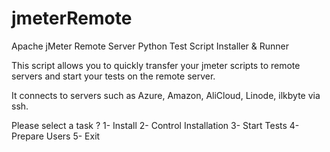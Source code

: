 # jmeterRemote
Apache jMeter Remote Server Python Test Script Installer &amp; Runner

This script allows you to quickly transfer your jmeter scripts to remote servers and start your tests on the remote server.

It connects to servers such as Azure, Amazon, AliCloud, Linode, ilkbyte via ssh.

Please select a task ?
1- Install
2- Control Installation
3- Start Tests
4- Prepare Users
5- Exit
